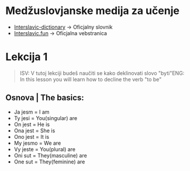 # Medžuslovjanske medija za učenje

*   [Interslavic-dictionary](https://interslavic-dictionary.com/) -&gt; Oficjalny slovnik
*   [Interslavic.fun](https://interslavic.fun/) -&gt; Oficjalna vebstranica 

# Lekcija 1

>  ISV: V tutoj lekciji budeš naučiti se kako deklinovati slovo "byti"ENG: In this lesson you will learn how to decline the verb "to be"

## Osnova | The basics:

*   Ja jesm = I am
*   Ty jesi = You(singular) are
*   On jest = He is
*   Ona jest = She is
*   Ono jest = It is
*   My jesmo = We are
*   Vy jeste = You(plural) are
*   Oni sut = They(masculine) are
*   One sut = They(feminine) are
